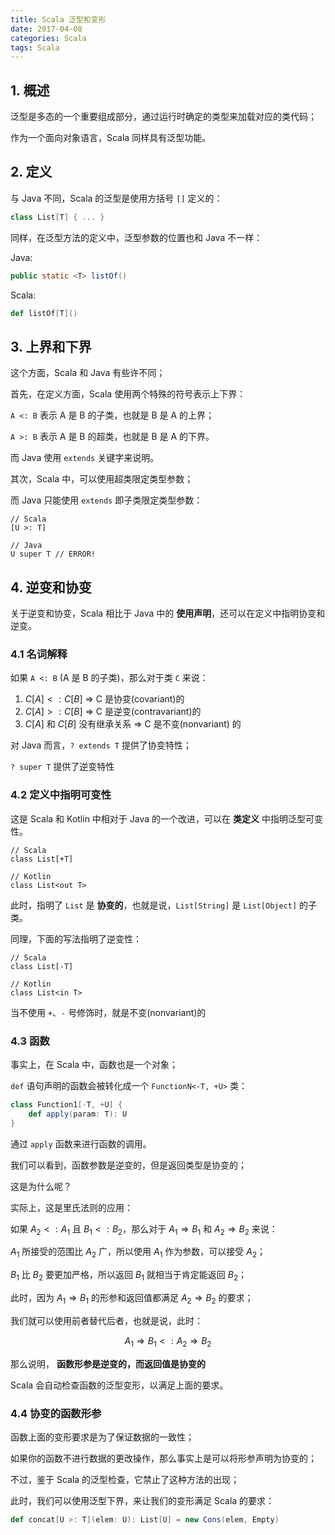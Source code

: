 ```yaml
---
title: Scala 泛型和变形
date: 2017-04-08
categories: Scala
tags: Scala
---
```


## 1. 概述

泛型是多态的一个重要组成部分，通过运行时确定的类型来加载对应的类代码；

作为一个面向对象语言，Scala 同样具有泛型功能。


<!-- more -->

## 2. 定义

与 Java 不同，Scala 的泛型是使用方括号 `[]` 定义的：

```scala
class List[T] { ... }
```

同样，在泛型方法的定义中，泛型参数的位置也和 Java 不一样：

Java:

```java
public static <T> listOf()
```

Scala:

```scala
def listOf[T]()
```

## 3. 上界和下界

这个方面，Scala 和 Java 有些许不同；

首先，在定义方面，Scala 使用两个特殊的符号表示上下界：

`A <: B` 表示 A 是 B 的子类，也就是 B 是 A 的上界；

`A >: B` 表示 A 是 B 的超类，也就是 B 是 A 的下界。

而 Java 使用 `extends` 关键字来说明。

其次，Scala 中，可以使用超类限定类型参数；

而 Java 只能使用 `extends` 即子类限定类型参数：

```
// Scala
[U >: T]

// Java
U super T // ERROR!
```

## 4. 逆变和协变

关于逆变和协变，Scala 相比于 Java 中的 **使用声明**，还可以在定义中指明协变和逆变。

### 4.1 名词解释

如果 `A <: B` (A 是 B 的子类)，那么对于类 `C` 来说：

1. $C[A] <: C[B]$ => C 是协变(covariant)的
2. $C[A] >: C[B]$ => C 是逆变(contravariant)的
3. $C[A]$ 和 $C[B]$ 没有继承关系 =>  C 是不变(nonvariant) 的

对 Java 而言，`? extends T` 提供了协变特性；

`? super T` 提供了逆变特性

### 4.2 定义中指明可变性

这是 Scala 和 Kotlin 中相对于 Java 的一个改进，可以在 **类定义** 中指明泛型可变性。

```
// Scala
class List[+T]

// Kotlin
class List<out T>
```

此时，指明了 `List` 是 **协变的**，也就是说，`List[String]` 是 `List[Object]` 的子类。

同理，下面的写法指明了逆变性：

```
// Scala
class List[-T]

// Kotlin
class List<in T>
```

当不使用 `+`、`-` 号修饰时，就是不变(nonvariant)的

### 4.3 函数

事实上，在 Scala 中，函数也是一个对象；

`def` 语句声明的函数会被转化成一个 `FunctionN<-T, +U>` 类：

```scala
class Function1[-T, +U] {
    def apply(param: T): U
}
```

通过 `apply` 函数来进行函数的调用。

我们可以看到，函数参数是逆变的，但是返回类型是协变的；

这是为什么呢？

实际上，这是里氏法则的应用：

如果 $A_2 <: A_1$ 且 $B_1 <: B_2$，那么对于 $A_1 \Rightarrow B_1$ 和 $A_2 \Rightarrow B_2$ 来说：

$A_1$ 所接受的范围比 $A_2$ 广，所以使用 $A_1$ 作为参数，可以接受 $A_2$；

$B_1$ 比 $B_2$ 要更加严格，所以返回 $B_1$ 就相当于肯定能返回 $B_2$；

此时，因为 $A_1 \Rightarrow B_1$ 的形参和返回值都满足 $A_2 \Rightarrow B_2$ 的要求；

我们就可以使用前者替代后者，也就是说，此时：

$$
A_1 \Rightarrow B_1 <: A_2 \Rightarrow B_2
$$

那么说明， **函数形参是逆变的，而返回值是协变的**

Scala 会自动检查函数的泛型变形，以满足上面的要求。




### 4.4 协变的函数形参

函数上面的变形要求是为了保证数据的一致性；

如果你的函数不进行数据的更改操作，那么事实上是可以将形参声明为协变的；

不过，鉴于 Scala 的泛型检查，它禁止了这种方法的出现；

此时，我们可以使用泛型下界，来让我们的变形满足 Scala 的要求：

```scala
def concat[U >: T](elem: U): List[U] = new Cons(elem, Empty)
```
